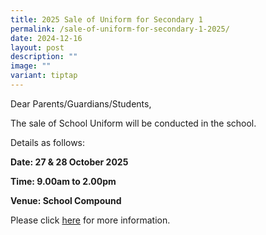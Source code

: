 ```yaml
---
title: 2025 Sale of Uniform for Secondary 1
permalink: /sale-of-uniform-for-secondary-1-2025/
date: 2024-12-16
layout: post
description: ""
image: ""
variant: tiptap
---
```

<p>Dear Parents/Guardians/Students,</p>
<p>The sale of School Uniform will be conducted in the school.</p>
<p>Details as follows:</p>
<p><strong>Date: 27 &amp; 28 October 2025</strong>
</p>
<p><strong>Time: 9.00am to 2.00pm</strong>
</p>
<p><strong>Venue: School Compound</strong>
</p>
<p>Please click <a href="/files/Announcements/Sales_of_uniforms_on_27___28_Oct_2025.pdf" rel="noopener noreferrer nofollow" target="_blank">here</a> for
more information.</p>